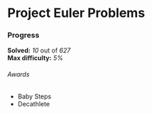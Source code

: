 # Project Euler Problems

### Progress

**Solved:** _10_ out of _627_ <br>
**Max difficulty:** _5%_

###### Awards

- Baby Steps
- Decathlete